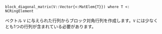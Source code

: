 ```
block_diagonal_matrix(V::Vector{<:MatElem{T}}) where T <: NCRingElement
```

ベクトル `V` に与えられた行列からブロック対角行列を作成します。`V` には少なくとも1つの行列が含まれている必要があります。
